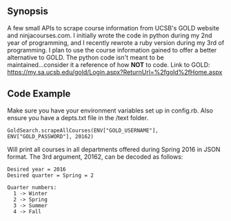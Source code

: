 ## Synopsis

A few small APIs to scrape course information from UCSB's GOLD website and ninjacourses.com. I initially wrote the code in python during my 2nd year of programming, and I recently rewrote a ruby version during my 3rd of programming.
I plan to use the course information gained to offer a better alternative to GOLD. The python code isn't meant to be maintained...consider it a reference of how **NOT** to code.
Link to GOLD:  https://my.sa.ucsb.edu/gold/Login.aspx?ReturnUrl=%2fgold%2fHome.aspx
## Code Example

Make sure you have your environment variables set up in config.rb. Also ensure you have a depts.txt file in the /text folder.

`GoldSearch.scrapeAllCourses(ENV["GOLD_USERNAME"], ENV["GOLD_PASSWORD"], 20162)`

Will print all courses in all departments offered during Spring 2016 in JSON format.
The 3rd argument, 20162, can be decoded as follows:

```
Desired year = 2016
Desired quarter = Spring = 2

Quarter numbers:
  1 -> Winter
  2 -> Spring
  3 -> Summer
  4 -> Fall
  ```
